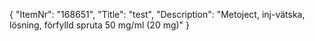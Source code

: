 {
  "ItemNr": "168651",
  "Title": "test",
  "Description": "Metoject, inj-vätska, lösning, förfylld spruta 50 mg/ml (20 mg)"
}